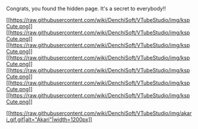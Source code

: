 Congrats, you found the hidden page. It's a secret to everybody!!

[[https://raw.githubusercontent.com/wiki/DenchiSoft/VTubeStudio/img/kspCute.png]][[https://raw.githubusercontent.com/wiki/DenchiSoft/VTubeStudio/img/kspCute.png]][[https://raw.githubusercontent.com/wiki/DenchiSoft/VTubeStudio/img/kspCute.png]][[https://raw.githubusercontent.com/wiki/DenchiSoft/VTubeStudio/img/kspCute.png]][[https://raw.githubusercontent.com/wiki/DenchiSoft/VTubeStudio/img/kspCute.png]][[https://raw.githubusercontent.com/wiki/DenchiSoft/VTubeStudio/img/kspCute.png]][[https://raw.githubusercontent.com/wiki/DenchiSoft/VTubeStudio/img/kspCute.png]]

[[https://raw.githubusercontent.com/wiki/DenchiSoft/VTubeStudio/img/akari_gif.gif|alt="Akari"|width=1200px]]
